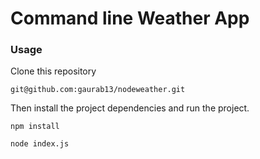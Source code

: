 # Command line Weather App

### Usage
Clone this repository

`git@github.com:gaurab13/nodeweather.git`

Then install the project dependencies and run the project.

`npm install`

`node index.js`

